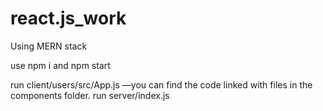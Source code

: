 # react.js_work
Using MERN stack

use npm i and npm start

run client/users/src/App.js —you can find the code linked with files in the components folder.
run server/index.js 
